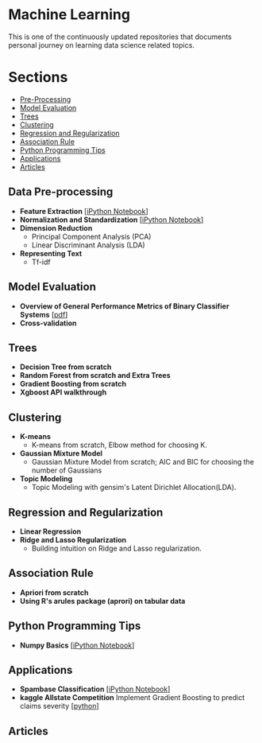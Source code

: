 # Machine Learning
This is one of the continuously updated repositories that documents personal journey on learning data science related topics. 

# Sections
- [Pre-Processing](#data-pre-processing)
- [Model Evaluation](#model-evaluation)
- [Trees](#trees)
- [Clustering](#clustering)
- [Regression and Regularization](#Regression-and-Regularization)
- [Association Rule](#association-rule)
- [Python Programming Tips](#python-programming-tips)
- [Applications](#applications)
- [Articles](#articles)

## Data Pre-processing
- **Feature Extraction** [[iPython Notebook](https://github.com/rliiu/Machine_Learning_Notes/blob/master/FeatureExtraction/EncodingCategoricalFeatures%20.ipynb)]
- **Normalization and Standardization** [[iPython Notebook](https://github.com/rliiu/Machine_Learning_Notes/blob/master/FeatureExtraction/Normalization%20and%20Standardization.ipynb)]
- **Dimension Reduction**
	- Principal Component Analysis (PCA) 
	- Linear Discriminant Analysis (LDA) 
- **Representing Text**
	- Tf-idf

## Model Evaluation
-  **Overview of General Performance Metrics of Binary Classifier Systems** [[pdf](http://arxiv.org/pdf/1410.5330.pdf)]
- **Cross-validation**

## Trees
- **Decision Tree from scratch** 
- **Random Forest from scratch and Extra Trees**
- **Gradient Boosting from scratch**
- **Xgboost API walkthrough**

## Clustering
- **K-means** 
	- K-means from scratch, Elbow method for choosing K.
-  **Gaussian Mixture Model** 
	- Gaussian Mixture Model from scratch; AIC and BIC for choosing the number of Gaussians
- **Topic Modeling**
	- Topic Modeling with gensim's Latent Dirichlet Allocation(LDA).

## Regression and Regularization
- **Linear Regression**
- **Ridge and Lasso Regularization**
	- Building intuition on Ridge and Lasso regularization.

## Association Rule
- **Apriori from scratch**
- **Using R's arules package (aprori) on tabular data**

## Python Programming Tips
- **Numpy Basics** [[iPython Notebook](https://github.com/rliiu/Machine_Learning_Notes/blob/master/Python/Numpy_basics.ipynb)]

## Applications
- **Spambase Classification** [[iPython Notebook](https://github.com/rliiu/Machine_Learning_Notes/blob/master/MiniProject/Spambase%20Classification.ipynb)]
- **kaggle Allstate Competition** Implement Gradient Boosting to predict claims severity [[python](https://github.com/rliiu/Machine_Learning_Notes/blob/master/MiniProject/boost.py)]

## Articles




